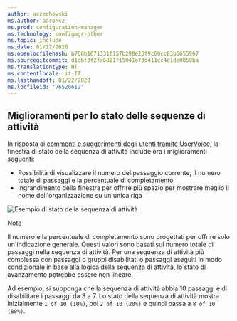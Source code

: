 ```yaml
---
author: aczechowski
ms.author: aaroncz
ms.prod: configuration-manager
ms.technology: configmgr-other
ms.topic: include
ms.date: 01/17/2020
ms.openlocfilehash: b768b1671331f157b290e23f9c60cc83b5655967
ms.sourcegitcommit: d1c6f3f2fa6821f15041e73d411cc4e1de0850ba
ms.translationtype: HT
ms.contentlocale: it-IT
ms.lasthandoff: 01/22/2020
ms.locfileid: "76520612"
---
```

## <a name="bkmk_tsprogress"></a> Miglioramenti per lo stato delle sequenze di attività

<!--2356386-->

In risposta ai [commenti e suggerimenti degli utenti tramite UserVoice](https://configurationmanager.uservoice.com/forums/300492-ideas/suggestions/33666679-add-the-complete-progression-status-in-the-progres), la finestra di stato della sequenza di attività include ora i miglioramenti seguenti:

- Possibilità di visualizzare il numero del passaggio corrente, il numero totale di passaggi e la percentuale di completamento
- Ingrandimento della finestra per offrire più spazio per mostrare meglio il nome dell'organizzazione su un'unica riga

![Esempio di stato della sequenza di attività](../../media/2356386-task-sequence-progress.png)

> [!NOTE]
> Il numero e la percentuale di completamento sono progettati per offrire solo un'indicazione generale. Questi valori sono basati sul numero totale di passaggi nella sequenza di attività. Per una sequenza di attività più complessa con passaggi o gruppi disabilitati o passaggi eseguiti in modo condizionale in base alla logica della sequenza di attività, lo stato di avanzamento potrebbe essere non lineare.
>
> Ad esempio, si supponga che la sequenza di attività abbia 10 passaggi e di disabilitare i passaggi da 3 a 7. Lo stato della sequenza di attività mostra inizialmente `1 of 10 (10%)`, poi `2 of 10 (20%)` e quindi passa a `8 of 10 (80%)`.
